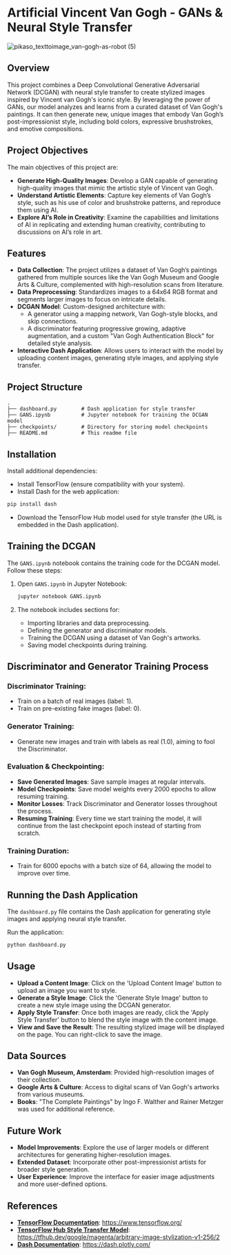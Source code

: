 
# Artificial Vincent Van Gogh - GANs & Neural Style Transfer

![pikaso_texttoimage_van-gogh-as-robot (5)](https://github.com/user-attachments/assets/89a8acde-e55f-4844-ad81-b6f05e21327b)

## Overview
This project combines a Deep Convolutional Generative Adversarial Network (DCGAN) with neural style transfer to create stylized images inspired by Vincent van Gogh's iconic style. By leveraging the power of GANs, our model analyzes and learns from a curated dataset of Van Gogh's paintings. It can then generate new, unique images that embody Van Gogh’s post-impressionist style, including bold colors, expressive brushstrokes, and emotive compositions.

## Project Objectives
The main objectives of this project are:

- **Generate High-Quality Images**: Develop a GAN capable of generating high-quality images that mimic the artistic style of Vincent van Gogh.
- **Understand Artistic Elements**: Capture key elements of Van Gogh’s style, such as his use of color and brushstroke patterns, and reproduce them using AI.
- **Explore AI’s Role in Creativity**: Examine the capabilities and limitations of AI in replicating and extending human creativity, contributing to discussions on AI’s role in art.

## Features
- **Data Collection**: The project utilizes a dataset of Van Gogh’s paintings gathered from multiple sources like the Van Gogh Museum and Google Arts & Culture, complemented with high-resolution scans from literature.
- **Data Preprocessing**: Standardizes images to a 64x64 RGB format and segments larger images to focus on intricate details.
- **DCGAN Model**: Custom-designed architecture with:
    - A generator using a mapping network, Van Gogh-style blocks, and skip connections.
    - A discriminator featuring progressive growing, adaptive augmentation, and a custom "Van Gogh Authentication Block" for detailed style analysis.
- **Interactive Dash Application**: Allows users to interact with the model by uploading content images, generating style images, and applying style transfer.

## Project Structure
```
.
├── dashboard.py        # Dash application for style transfer
├── GANS.ipynb          # Jupyter notebook for training the DCGAN model
├── checkpoints/        # Directory for storing model checkpoints
├── README.md           # This readme file
```

## Installation

Install additional dependencies:

- Install TensorFlow (ensure compatibility with your system).
- Install Dash for the web application:

```bash
pip install dash
```

- Download the TensorFlow Hub model used for style transfer (the URL is embedded in the Dash application).

## Training the DCGAN
The `GANS.ipynb` notebook contains the training code for the DCGAN model. Follow these steps:

1. Open `GANS.ipynb` in Jupyter Notebook:

    ```bash
    jupyter notebook GANS.ipynb
    ```

2. The notebook includes sections for:
    - Importing libraries and data preprocessing.
    - Defining the generator and discriminator models.
    - Training the DCGAN using a dataset of Van Gogh's artworks.
    - Saving model checkpoints during training.

## Discriminator and Generator Training Process

### Discriminator Training:
- Train on a batch of real images (label: 1).
- Train on pre-existing fake images (label: 0).

### Generator Training:
- Generate new images and train with labels as real (1.0), aiming to fool the Discriminator.

### Evaluation & Checkpointing:
- **Save Generated Images**: Save sample images at regular intervals.
- **Model Checkpoints**: Save model weights every 2000 epochs to allow resuming training.
- **Monitor Losses**: Track Discriminator and Generator losses throughout the process.
- **Resuming Training**: Every time we start training the model, it will continue from the last checkpoint epoch instead of starting from scratch.

### Training Duration:
- Train for 6000 epochs with a batch size of 64, allowing the model to improve over time.

## Running the Dash Application
The `dashboard.py` file contains the Dash application for generating style images and applying neural style transfer.

Run the application:

```bash
python dashboard.py
```

## Usage

- **Upload a Content Image**: Click on the 'Upload Content Image' button to upload an image you want to style.
- **Generate a Style Image**: Click the 'Generate Style Image' button to create a new style image using the DCGAN generator.
- **Apply Style Transfer**: Once both images are ready, click the 'Apply Style Transfer' button to blend the style image with the content image.
- **View and Save the Result**: The resulting stylized image will be displayed on the page. You can right-click to save the image.

## Data Sources

- **Van Gogh Museum, Amsterdam**: Provided high-resolution images of their collection.
- **Google Arts & Culture**: Access to digital scans of Van Gogh's artworks from various museums.
- **Books**: "The Complete Paintings" by Ingo F. Walther and Rainer Metzger was used for additional reference.

## Future Work
- **Model Improvements**: Explore the use of larger models or different architectures for generating higher-resolution images.
- **Extended Dataset**: Incorporate other post-impressionist artists for broader style generation.
- **User Experience**: Improve the interface for easier image adjustments and more user-defined options.

## References

- **[TensorFlow Documentation](https://www.tensorflow.org/)**: https://www.tensorflow.org/
- **[TensorFlow Hub Style Transfer Model](https://tfhub.dev/google/magenta/arbitrary-image-stylization-v1-256/2)**: https://tfhub.dev/google/magenta/arbitrary-image-stylization-v1-256/2
- **[Dash Documentation](https://dash.plotly.com/)**: https://dash.plotly.com/


